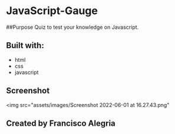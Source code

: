 # JavaScript-Gauge
##Purpose 
Quiz to test your knowledge on Javascript.

## Built with:
* html
* css
* javascript

## Screenshot 
<img src="assets/images/Screenshot 2022-06-01 at 16.27.43.png"

## Created by Francisco Alegria
